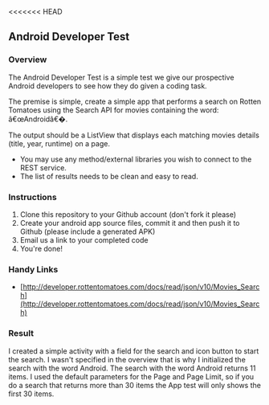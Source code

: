 <<<<<<< HEAD
## Android Developer Test

### Overview

The Android Developer Test is a simple test we give our prospective Android developers to see how they do given a coding task.

The premise is simple, create a simple app that performs a search on Rotten Tomatoes using the Search API for movies containing the word: â€œAndroidâ€�.

The output should be a ListView that displays each matching movies details (title, year, runtime) on a page.

* You may use any method/external libraries you wish to connect to the REST service.
* The list of results needs to be clean and easy to read.

### Instructions

1. Clone this repository to your Github account (don't fork it please)
2. Create your android app source files, commit it and then push it to Github (please include a generated APK)
3. Email us a link to your completed code
4. You're done!

### Handy Links

* [http://developer.rottentomatoes.com/docs/read/json/v10/Movies_Search](http://developer.rottentomatoes.com/docs/read/json/v10/Movies_Search)

### Result

I created a simple activity with a field for the search and icon button to start the search. I wasn't specified in the overview that is why I initialized the search with the word Android.
The search with the word Android returns 11 items. I used the default parameters for the Page and Page Limit, so if you do a search that returns more than 30 items the App test will only shows the first 30 items.

